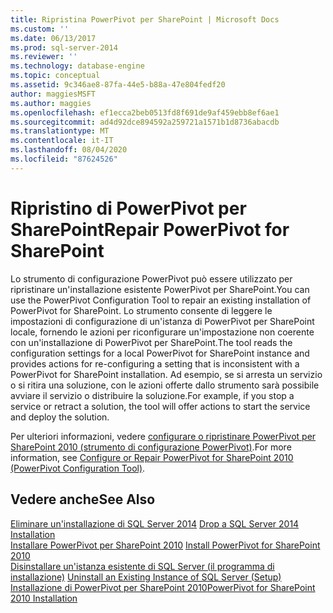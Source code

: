 ```yaml
---
title: Ripristina PowerPivot per SharePoint | Microsoft Docs
ms.custom: ''
ms.date: 06/13/2017
ms.prod: sql-server-2014
ms.reviewer: ''
ms.technology: database-engine
ms.topic: conceptual
ms.assetid: 9c346ae8-87fa-44e5-b88a-47e804fedf20
author: maggiesMSFT
ms.author: maggies
ms.openlocfilehash: ef1ecca2beb0513fd8f691de9af459ebb8ef6ae1
ms.sourcegitcommit: ad4d92dce894592a259721a1571b1d8736abacdb
ms.translationtype: MT
ms.contentlocale: it-IT
ms.lasthandoff: 08/04/2020
ms.locfileid: "87624526"
---
```

# <a name="repair-powerpivot-for-sharepoint"></a><span data-ttu-id="268cb-102">Ripristino di PowerPivot per SharePoint</span><span class="sxs-lookup"><span data-stu-id="268cb-102">Repair PowerPivot for SharePoint</span></span>
  <span data-ttu-id="268cb-103">Lo strumento di configurazione PowerPivot può essere utilizzato per ripristinare un'installazione esistente PowerPivot per SharePoint.</span><span class="sxs-lookup"><span data-stu-id="268cb-103">You can use the PowerPivot Configuration Tool to repair an existing installation of PowerPivot for SharePoint.</span></span> <span data-ttu-id="268cb-104">Lo strumento consente di leggere le impostazioni di configurazione di un'istanza di PowerPivot per SharePoint locale, fornendo le azioni per riconfigurare un'impostazione non coerente con un'installazione di PowerPivot per SharePoint.</span><span class="sxs-lookup"><span data-stu-id="268cb-104">The tool reads the configuration settings for a local PowerPivot for SharePoint instance and provides actions for re-configuring a setting that is inconsistent with a PowerPivot for SharePoint installation.</span></span> <span data-ttu-id="268cb-105">Ad esempio, se si arresta un servizio o si ritira una soluzione, con le azioni offerte dallo strumento sarà possibile avviare il servizio o distribuire la soluzione.</span><span class="sxs-lookup"><span data-stu-id="268cb-105">For example, if you stop a service or retract a solution, the tool will offer actions to start the service and deploy the solution.</span></span>  
  
 <span data-ttu-id="268cb-106">Per ulteriori informazioni, vedere [configurare o ripristinare PowerPivot per SharePoint 2010 &#40;strumento di configurazione PowerPivot&#41;](../../../2014/analysis-services/configure-repair-powerpivot-sharepoint-2010.md).</span><span class="sxs-lookup"><span data-stu-id="268cb-106">For more information, see [Configure or Repair PowerPivot for SharePoint 2010 &#40;PowerPivot Configuration Tool&#41;](../../../2014/analysis-services/configure-repair-powerpivot-sharepoint-2010.md).</span></span>  
  
## <a name="see-also"></a><span data-ttu-id="268cb-107">Vedere anche</span><span class="sxs-lookup"><span data-stu-id="268cb-107">See Also</span></span>  
 <span data-ttu-id="268cb-108">[Eliminare un'installazione di SQL Server 2014](../../database-engine/install-windows/repair-a-failed-sql-server-installation.md) </span><span class="sxs-lookup"><span data-stu-id="268cb-108">[Drop a SQL Server 2014 Installation](../../database-engine/install-windows/repair-a-failed-sql-server-installation.md) </span></span>  
 <span data-ttu-id="268cb-109">[Installare PowerPivot per SharePoint 2010](../../../2014/sql-server/install/install-powerpivot-for-sharepoint-2010.md) </span><span class="sxs-lookup"><span data-stu-id="268cb-109">[Install PowerPivot for SharePoint 2010](../../../2014/sql-server/install/install-powerpivot-for-sharepoint-2010.md) </span></span>  
 <span data-ttu-id="268cb-110">[Disinstallare un'istanza esistente di SQL Server &#40;il programma di installazione&#41;](../../../2014/sql-server/install/uninstall-an-existing-instance-of-sql-server-setup.md) </span><span class="sxs-lookup"><span data-stu-id="268cb-110">[Uninstall an Existing Instance of SQL Server &#40;Setup&#41;](../../../2014/sql-server/install/uninstall-an-existing-instance-of-sql-server-setup.md) </span></span>  
 [<span data-ttu-id="268cb-111">Installazione di PowerPivot per SharePoint 2010</span><span class="sxs-lookup"><span data-stu-id="268cb-111">PowerPivot for SharePoint 2010 Installation</span></span>](../../../2014/sql-server/install/powerpivot-for-sharepoint-2010-installation.md)  
  
  
